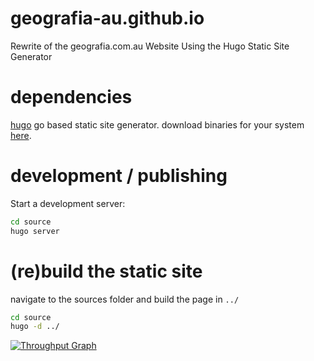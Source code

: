 # geografia-au.github.io
Rewrite of the geografia.com.au Website Using the Hugo Static Site Generator

# dependencies

[hugo](https://gohugo.io/) go based static site generator. download binaries for your system [here](https://github.com/spf13/hugo/releases).

# development / publishing

Start a development server:

```sh
cd source
hugo server
```

# (re)build the static site

navigate to the sources folder and build the page in ``../``

```sh
cd source
hugo -d ../
```

[![Throughput Graph](https://graphs.waffle.io/geografia-au/geografia-au.github.io/throughput.svg)](https://waffle.io/geografia-au/geografia-au.github.io/metrics/throughput)
